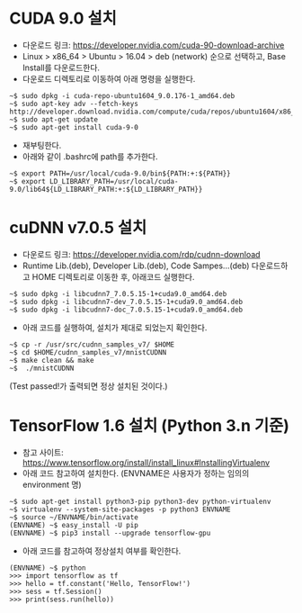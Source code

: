 # CUDA 9.0 설치
* 다운로드 링크: https://developer.nvidia.com/cuda-90-download-archive
* Linux > x86_64 > Ubuntu > 16.04 > deb (network) 순으로 선택하고, Base Install를 다운로드한다.
* 다운로드 디렉토리로 이동하여 아래 명령을 실행한다.
```
~$ sudo dpkg -i cuda-repo-ubuntu1604_9.0.176-1_amd64.deb
~$ sudo apt-key adv --fetch-keys http://developer.download.nvidia.com/compute/cuda/repos/ubuntu1604/x86_64/7fa2af80.pub
~$ sudo apt-get update
~$ sudo apt-get install cuda-9-0
```
* 재부팅한다.
* 아래와 같이 .bashrc에 path를 추가한다.
```
~$ export PATH=/usr/local/cuda-9.0/bin${PATH:+:${PATH}}
~$ export LD_LIBRARY_PATH=/usr/local/cuda-9.0/lib64${LD_LIBRARY_PATH:+:${LD_LIBRARY_PATH}}
```

# cuDNN v7.0.5 설치
* 다운로드 링크: https://developer.nvidia.com/rdp/cudnn-download
* Runtime Lib.(deb), Developer Lib.(deb), Code Sampes...(deb) 다운로드하고 HOME 디렉토리로 이동한 후, 아래코드 실행한다.
```
~$ sudo dpkg -i libcudnn7_7.0.5.15-1+cuda9.0_amd64.deb
~$ sudo dpkg -i libcudnn7-dev_7.0.5.15-1+cuda9.0_amd64.deb
~$ sudo dpkg -i libcudnn7-doc_7.0.5.15-1+cuda9.0_amd64.deb
```
* 아래 코드를 실행하여, 설치가 제대로 되었는지 확인한다.
```
~$ cp -r /usr/src/cudnn_samples_v7/ $HOME
~$ cd $HOME/cudnn_samples_v7/mnistCUDNN
~$ make clean && make
~$  ./mnistCUDNN
```
(Test passed!가 출력되면 정상 설치된 것이다.)

# TensorFlow 1.6 설치 (Python 3.n 기준)
* 참고 사이트: https://www.tensorflow.org/install/install_linux#InstallingVirtualenv
* 아래 코드 참고하여 설치한다. (ENVNAME은 사용자가 정하는 임의의 environment 명)
```
~$ sudo apt-get install python3-pip python3-dev python-virtualenv
~$ virtualenv --system-site-packages -p python3 ENVNAME
~$ source ~/ENVNAME/bin/activate
(ENVNAME) ~$ easy_install -U pip
(ENVNAME) ~$ pip3 install --upgrade tensorflow-gpu
```
* 아래 코드를 참고하여 정상설치 여부를 확인한다.
```
(ENVNAME) ~$ python
>>> import tensorflow as tf
>>> hello = tf.constant('Hello, TensorFlow!')
>>> sess = tf.Session()
>>> print(sess.run(hello))
```